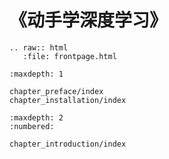 《动手学深度学习》
========================

```eval_rst
.. raw:: html
   :file: frontpage.html
```


```toc
:maxdepth: 1

chapter_preface/index
chapter_installation/index
```
```toc
:maxdepth: 2
:numbered:

chapter_introduction/index
```